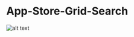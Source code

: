 # App-Store-Grid-Search

![alt text](https://danielghrenassia.fr/images/SwiftUi-App-Store-Full.png)
